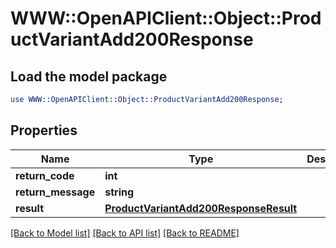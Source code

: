 # WWW::OpenAPIClient::Object::ProductVariantAdd200Response

## Load the model package
```perl
use WWW::OpenAPIClient::Object::ProductVariantAdd200Response;
```

## Properties
Name | Type | Description | Notes
------------ | ------------- | ------------- | -------------
**return_code** | **int** |  | [optional] 
**return_message** | **string** |  | [optional] 
**result** | [**ProductVariantAdd200ResponseResult**](ProductVariantAdd200ResponseResult.md) |  | [optional] 

[[Back to Model list]](../README.md#documentation-for-models) [[Back to API list]](../README.md#documentation-for-api-endpoints) [[Back to README]](../README.md)


